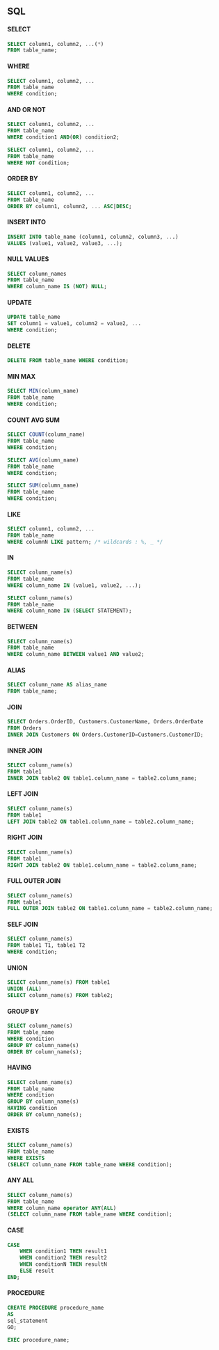 ## SQL

#### SELECT

~~~sql
SELECT column1, column2, ...(*)
FROM table_name;
~~~

#### WHERE

~~~sql
SELECT column1, column2, ...
FROM table_name
WHERE condition;
~~~

#### AND OR NOT

~~~sql
SELECT column1, column2, ...
FROM table_name
WHERE condition1 AND(OR) condition2;
~~~

~~~sql
SELECT column1, column2, ...
FROM table_name
WHERE NOT condition;
~~~

#### ORDER BY

~~~sql
SELECT column1, column2, ...
FROM table_name
ORDER BY column1, column2, ... ASC|DESC;
~~~

#### INSERT INTO

~~~sql
INSERT INTO table_name (column1, column2, column3, ...)
VALUES (value1, value2, value3, ...);
~~~

#### NULL VALUES

~~~sql
SELECT column_names
FROM table_name
WHERE column_name IS (NOT) NULL;
~~~

#### UPDATE

~~~sql
UPDATE table_name
SET column1 = value1, column2 = value2, ...
WHERE condition;
~~~

#### DELETE

~~~sql
DELETE FROM table_name WHERE condition;
~~~

#### MIN MAX

~~~sql
SELECT MIN(column_name)
FROM table_name
WHERE condition;
~~~

#### COUNT AVG SUM

~~~sql
SELECT COUNT(column_name)
FROM table_name
WHERE condition;
~~~
~~~sql
SELECT AVG(column_name)
FROM table_name
WHERE condition;
~~~
~~~sql
SELECT SUM(column_name)
FROM table_name
WHERE condition;
~~~

#### LIKE

~~~sql
SELECT column1, column2, ...
FROM table_name
WHERE columnN LIKE pattern; /* wildcards : %, _ */
~~~

#### IN

~~~sql
SELECT column_name(s)
FROM table_name
WHERE column_name IN (value1, value2, ...);
~~~
~~~sql
SELECT column_name(s)
FROM table_name
WHERE column_name IN (SELECT STATEMENT);
~~~

#### BETWEEN

~~~sql
SELECT column_name(s)
FROM table_name
WHERE column_name BETWEEN value1 AND value2;
~~~

#### ALIAS

~~~sql
SELECT column_name AS alias_name
FROM table_name;
~~~

#### JOIN

~~~sql
SELECT Orders.OrderID, Customers.CustomerName, Orders.OrderDate
FROM Orders
INNER JOIN Customers ON Orders.CustomerID=Customers.CustomerID;
~~~

#### INNER JOIN

~~~sql
SELECT column_name(s)
FROM table1
INNER JOIN table2 ON table1.column_name = table2.column_name;
~~~

#### LEFT JOIN

~~~sql
SELECT column_name(s)
FROM table1
LEFT JOIN table2 ON table1.column_name = table2.column_name;
~~~

#### RIGHT JOIN

~~~sql
SELECT column_name(s)
FROM table1
RIGHT JOIN table2 ON table1.column_name = table2.column_name;
~~~

#### FULL OUTER JOIN

~~~sql
SELECT column_name(s)
FROM table1
FULL OUTER JOIN table2 ON table1.column_name = table2.column_name;
~~~

#### SELF JOIN 

~~~sql
SELECT column_name(s)
FROM table1 T1, table1 T2
WHERE condition;
~~~

#### UNION 

~~~sql
SELECT column_name(s) FROM table1
UNION (ALL)
SELECT column_name(s) FROM table2;
~~~

#### GROUP BY

~~~sql
SELECT column_name(s)
FROM table_name
WHERE condition
GROUP BY column_name(s)
ORDER BY column_name(s);
~~~

#### HAVING 

~~~sql
SELECT column_name(s)
FROM table_name
WHERE condition
GROUP BY column_name(s)
HAVING condition
ORDER BY column_name(s);
~~~

#### EXISTS 

~~~sql
SELECT column_name(s)
FROM table_name
WHERE EXISTS
(SELECT column_name FROM table_name WHERE condition);
~~~

#### ANY ALL

~~~sql
SELECT column_name(s)
FROM table_name
WHERE column_name operator ANY(ALL)
(SELECT column_name FROM table_name WHERE condition);
~~~

#### CASE

~~~sql
CASE
    WHEN condition1 THEN result1
    WHEN condition2 THEN result2
    WHEN conditionN THEN resultN
    ELSE result
END;
~~~

#### PROCEDURE

~~~sql
CREATE PROCEDURE procedure_name
AS
sql_statement
GO;
~~~
~~~sql
EXEC procedure_name;
~~~




